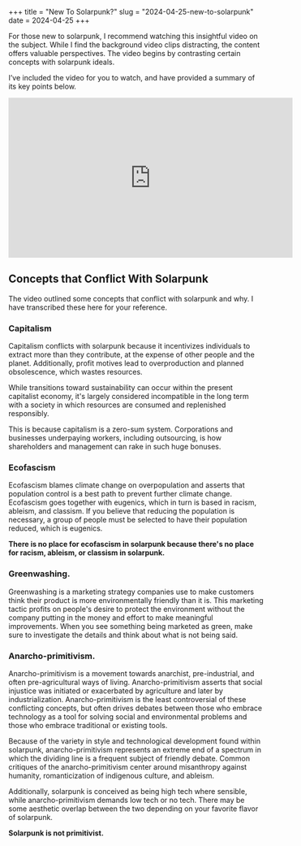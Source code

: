 +++
title = "New To Solarpunk?"
slug = "2024-04-25-new-to-solarpunk"
date = 2024-04-25
+++

For those new to solarpunk, I recommend watching this insightful video on the subject. 
While I find the background video clips distracting, the content offers valuable perspectives. 
The video begins by contrasting certain concepts with solarpunk ideals.

I’ve included the video for you to watch, and have provided a summary of its key points below.

<iframe width="560" height="315" src="https://www.youtube-nocookie.com/embed/9ij47sWnpeA?si=cpqANVBEQN6F9Pug&amp;start=62" title="YouTube video player" frameborder="0" allow="accelerometer; autoplay; clipboard-write; encrypted-media; gyroscope; picture-in-picture; web-share" referrerpolicy="strict-origin-when-cross-origin" allowfullscreen>
</iframe>

## Concepts that Conflict With Solarpunk

The video outlined some concepts that conflict with solarpunk and why. I have transcribed these here for your reference.

### Capitalism

Capitalism conflicts with solarpunk because it incentivizes individuals to extract more than they contribute, at the expense of other people and the planet. Additionally, profit motives lead to overproduction and planned obsolescence, which wastes resources.

While transitions toward sustainability can occur within the present capitalist economy,
it's largely considered incompatible in the long term with a society in which resources are consumed and replenished responsibly.
   
This is because capitalism is a zero-sum system. Corporations and businesses underpaying workers, including outsourcing, is how shareholders and management can rake in such huge bonuses.

### Ecofascism 

Ecofascism blames climate change on overpopulation and asserts that population control is a best path to prevent further climate change.
Ecofascism goes together with eugenics, which in turn is based in racism, ableism, and classism.
If you believe that reducing the population is necessary, a group of people must be selected to have their population reduced, which is eugenics.

**There is no place for ecofascism in solarpunk because there's no place for racism, ableism, or classism in solarpunk.**


### Greenwashing. 

Greenwashing is a marketing strategy companies use to make customers think their product is more environmentally
friendly than it is. This marketing tactic profits on people's desire to
protect the environment without the company putting in the money and effort
to make meaningful improvements. When you see something being marketed as green,
make sure to investigate the details and think about what is not being said. 

### Anarcho-primitivism. 

Anarcho-primitivism is a movement towards
anarchist, pre-industrial, and often pre-agricultural ways of living.
Anarcho-primitivism asserts that social injustice was initiated or exacerbated by
agriculture and later by industrialization. Anarcho-primitivism is
the least controversial of these conflicting concepts, but often drives
debates between those who embrace technology as a tool for solving social
and environmental problems and those who embrace traditional or existing tools.

Because of the variety in style and technological development found within
solarpunk, anarcho-primitivism represents an extreme end of a spectrum in
which the dividing line is a frequent subject of friendly debate. Common
critiques of the anarcho-primitivism center around misanthropy against
humanity, romanticization of indigenous culture, and ableism. 

Additionally, solarpunk is conceived as being high tech where sensible, while anarcho-primitivism demands low tech or no tech. There may be some aesthetic overlap
between the two depending on your favorite flavor of solarpunk.

**Solarpunk is not primitivist.** 

